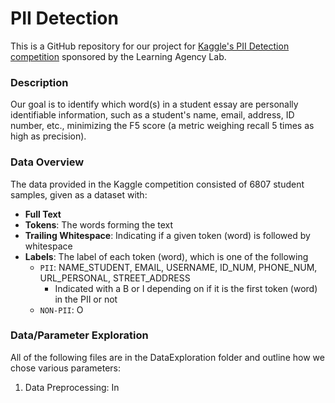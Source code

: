 # PII Detection 

This is a GitHub repository for our project for [Kaggle's PII Detection competition](https://www.kaggle.com/competitions/pii-detection-removal-from-educational-data) sponsored by the Learning Agency Lab. 

### Description
Our goal is to identify which word(s) in a student essay are personally identifiable information, such as a student's name, email, address, ID number, etc., minimizing the F5 score (a metric weighing recall 5 times as high as precision). 

### Data Overview
The data provided in the Kaggle competition consisted of 6807 student samples, given as a dataset with: 
* **Full Text**
* **Tokens**: The words forming the text
* **Trailing Whitespace**: Indicating if a given token (word) is followed by whitespace
* **Labels**: The label of each token (word), which is one of the following 
  * ```PII```: NAME_STUDENT, EMAIL, USERNAME, ID_NUM, PHONE_NUM, URL_PERSONAL, STREET_ADDRESS
     * Indicated with a B or I depending on if it is the first token (word) in the PII or not
  * ```NON-PII```: O

 ### Data/Parameter Exploration
 All of the following files are in the DataExploration folder and outline how we chose various parameters:
 1. Data Preprocessing: In 


